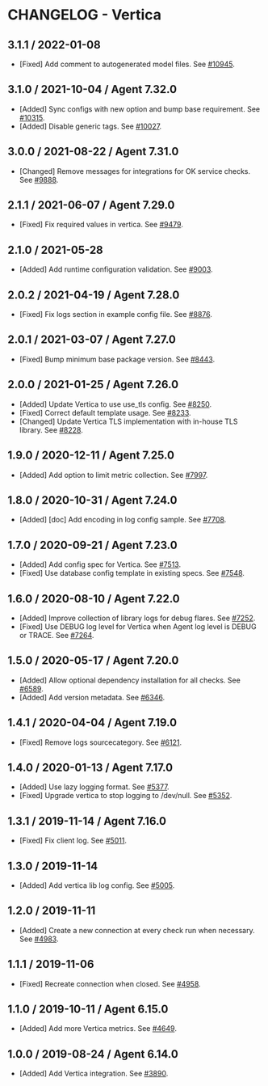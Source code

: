 # CHANGELOG - Vertica

## 3.1.1 / 2022-01-08

* [Fixed] Add comment to autogenerated model files. See [#10945](https://github.com/DataDog/integrations-core/pull/10945).

## 3.1.0 / 2021-10-04 / Agent 7.32.0

* [Added] Sync configs with new option and bump base requirement. See [#10315](https://github.com/DataDog/integrations-core/pull/10315).
* [Added] Disable generic tags. See [#10027](https://github.com/DataDog/integrations-core/pull/10027).

## 3.0.0 / 2021-08-22 / Agent 7.31.0

* [Changed] Remove messages for integrations for OK service checks. See [#9888](https://github.com/DataDog/integrations-core/pull/9888).

## 2.1.1 / 2021-06-07 / Agent 7.29.0

* [Fixed] Fix required values in vertica. See [#9479](https://github.com/DataDog/integrations-core/pull/9479).

## 2.1.0 / 2021-05-28

* [Added] Add runtime configuration validation. See [#9003](https://github.com/DataDog/integrations-core/pull/9003).

## 2.0.2 / 2021-04-19 / Agent 7.28.0

* [Fixed] Fix logs section in example config file. See [#8876](https://github.com/DataDog/integrations-core/pull/8876).

## 2.0.1 / 2021-03-07 / Agent 7.27.0

* [Fixed] Bump minimum base package version. See [#8443](https://github.com/DataDog/integrations-core/pull/8443).

## 2.0.0 / 2021-01-25 / Agent 7.26.0

* [Added] Update Vertica to use use_tls config. See [#8250](https://github.com/DataDog/integrations-core/pull/8250).
* [Fixed] Correct default template usage. See [#8233](https://github.com/DataDog/integrations-core/pull/8233).
* [Changed] Update Vertica TLS implementation with in-house TLS library. See [#8228](https://github.com/DataDog/integrations-core/pull/8228).

## 1.9.0 / 2020-12-11 / Agent 7.25.0

* [Added] Add option to limit metric collection. See [#7997](https://github.com/DataDog/integrations-core/pull/7997).

## 1.8.0 / 2020-10-31 / Agent 7.24.0

* [Added] [doc] Add encoding in log config sample. See [#7708](https://github.com/DataDog/integrations-core/pull/7708).

## 1.7.0 / 2020-09-21 / Agent 7.23.0

* [Added] Add config spec for Vertica. See [#7513](https://github.com/DataDog/integrations-core/pull/7513).
* [Fixed] Use database config template in existing specs. See [#7548](https://github.com/DataDog/integrations-core/pull/7548).

## 1.6.0 / 2020-08-10 / Agent 7.22.0

* [Added] Improve collection of library logs for debug flares. See [#7252](https://github.com/DataDog/integrations-core/pull/7252).
* [Fixed] Use DEBUG log level for Vertica when Agent log level is DEBUG or TRACE. See [#7264](https://github.com/DataDog/integrations-core/pull/7264).

## 1.5.0 / 2020-05-17 / Agent 7.20.0

* [Added] Allow optional dependency installation for all checks. See [#6589](https://github.com/DataDog/integrations-core/pull/6589).
* [Added] Add version metadata. See [#6346](https://github.com/DataDog/integrations-core/pull/6346).

## 1.4.1 / 2020-04-04 / Agent 7.19.0

* [Fixed] Remove logs sourcecategory. See [#6121](https://github.com/DataDog/integrations-core/pull/6121).

## 1.4.0 / 2020-01-13 / Agent 7.17.0

* [Added] Use lazy logging format. See [#5377](https://github.com/DataDog/integrations-core/pull/5377).
* [Fixed] Upgrade vertica to stop logging to /dev/null. See [#5352](https://github.com/DataDog/integrations-core/pull/5352).

## 1.3.1 / 2019-11-14 / Agent 7.16.0

* [Fixed] Fix client log. See [#5011](https://github.com/DataDog/integrations-core/pull/5011).

## 1.3.0 / 2019-11-14

* [Added] Add vertica lib log config. See [#5005](https://github.com/DataDog/integrations-core/pull/5005).

## 1.2.0 / 2019-11-11

* [Added] Create a new connection at every check run when necessary. See [#4983](https://github.com/DataDog/integrations-core/pull/4983).

## 1.1.1 / 2019-11-06

* [Fixed] Recreate connection when closed. See [#4958](https://github.com/DataDog/integrations-core/pull/4958).

## 1.1.0 / 2019-10-11 / Agent 6.15.0

* [Added] Add more Vertica metrics. See [#4649](https://github.com/DataDog/integrations-core/pull/4649).

## 1.0.0 / 2019-08-24 / Agent 6.14.0

* [Added] Add Vertica integration. See [#3890](https://github.com/DataDog/integrations-core/pull/3890).

